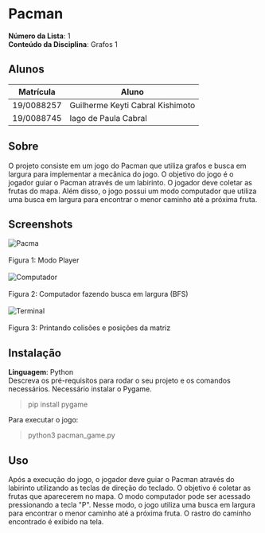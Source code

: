 # Pacman

**Número da Lista**: 1<br>
**Conteúdo da Disciplina**: Grafos 1<br>

## Alunos
|Matrícula | Aluno |
| -- | -- |
| 19/0088257  |  Guilherme Keyti Cabral Kishimoto |
| 19/0088745  |  Iago de Paula Cabral |

## Sobre 
O projeto consiste em um jogo do Pacman que utiliza grafos e busca em largura para implementar a mecânica do jogo. O objetivo do jogo é o jogador guiar o Pacman através de um labirinto. O jogador deve coletar as frutas do mapa. Além disso, o jogo possui um modo computador que utiliza uma busca em largura para encontrar o menor caminho até a próxima fruta.

## Screenshots
![Pacma](https://cdn.discordapp.com/attachments/869268773130092544/1102663288334078012/Captura_de_Tela_2023-05-01_as_15.26.47.png)<br><br>
Figura 1: Modo Player<br><br>
![Computador](https://cdn.discordapp.com/attachments/869268773130092544/1102663505775181936/Captura_de_Tela_2023-05-01_as_15.27.20.png)<br><br>
Figura 2: Computador fazendo busca em largura (BFS)<br><br>
![Terminal](https://cdn.discordapp.com/attachments/869268773130092544/1102663550041849928/Captura_de_Tela_2023-05-01_as_15.27.47.png)<br><br>
Figura 3: Printando colisões e posições da matriz

## Instalação 
**Linguagem**: Python<br>
Descreva os pré-requisitos para rodar o seu projeto e os comandos necessários.
Necessário instalar o Pygame.
> pip install pygame <br>

Para executar o jogo: 
> python3 pacman_game.py

## Uso 
Após a execução do jogo, o jogador deve guiar o Pacman através do labirinto utilizando as teclas de direção do teclado. O objetivo é coletar as frutas que aparecerem no mapa. O modo computador pode ser acessado pressionando a tecla "P". Nesse modo, o jogo utiliza uma busca em largura para encontrar o menor caminho até a próxima fruta. O rastro do caminho encontrado é exibido na tela.



